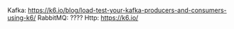 Kafka: https://k6.io/blog/load-test-your-kafka-producers-and-consumers-using-k6/
RabbitMQ: ????
Http: https://k6.io/
